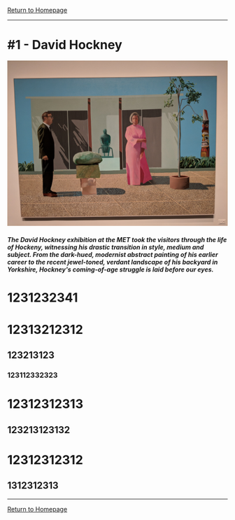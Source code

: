 [Return to Homepage](https://timmypoyu.github.io)
- - - -
# #1 - David Hockney 
![image of painting](https://github.com/Timmypoyu/Timmypoyu.github.io/blob/master/ArtMemos1/IMG_20180223_144609.jpg?raw=true)
##### The David Hockney exhibition at the MET took the visitors through the life of Hockeny, witnessing his drastic transition in style, medium and subject. From the dark-hued, modernist abstract painting of his earlier career to the recent jewel-toned, verdant landscape of his backyard in Yorkshire, Hockney's coming-of-age struggle is laid before our eyes. 


# 1231232341
# 12313212312
## 123213123
### 123112332323
# 12312312313
## 123213123132
# 12312312312
## 1312312313
***
[Return to Homepage](https://timmypoyu.github.io)
